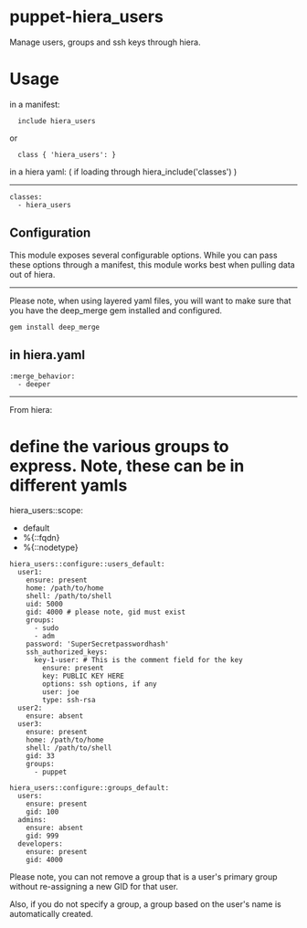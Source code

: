 puppet-hiera_users
==================

Manage users, groups and ssh keys through hiera.

# Usage

in a manifest:
```
  include hiera_users
```
or
```
  class { 'hiera_users': }
```
in a hiera yaml: ( if loading through hiera_include('classes') )

---
```
classes:
  - hiera_users
```

## Configuration

This module exposes several configurable options.  While you can pass
these options through a manifest, this module works best when pulling
data out of hiera.

----------------------------

 Please note, when using layered yaml files, you will want to make
  sure that you have the deep_merge gem installed and configured.
```
gem install deep_merge
```
## in hiera.yaml
```
:merge_behavior:
  - deeper
```
----------------------------
From hiera:

# define the various groups to express.  Note, these can be in different yamls

hiera_users::scope:
  - default
  - %{::fqdn}
  - %{::nodetype}

```
hiera_users::configure::users_default:
  user1:
    ensure: present
    home: /path/to/home
    shell: /path/to/shell
    uid: 5000
    gid: 4000 # please note, gid must exist
    groups:
      - sudo
      - adm
    password: 'SuperSecretpasswordhash'
    ssh_authorized_keys:
      key-1-user: # This is the comment field for the key
        ensure: present
        key: PUBLIC KEY HERE
        options: ssh options, if any
        user: joe
        type: ssh-rsa
  user2:
    ensure: absent
  user3:
    ensure: present
    home: /path/to/home
    shell: /path/to/shell
    gid: 33
    groups:
      - puppet

hiera_users::configure::groups_default:
  users:
    ensure: present
    gid: 100
  admins:
    ensure: absent
    gid: 999
  developers:
    ensure: present
    gid: 4000
```

Please note, you can not remove a group that is a user's primary group
without re-assigning a new GID for that user.

Also, if you do not specify a group, a group based on the user's name
is automatically created.

